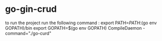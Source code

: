 # go-gin-crud

to run the project run the following command :
export PATH=$PATH:$(go env GOPATH)/bin
export GOPATH=$(go env GOPATH)
CompileDaemon -command="./go-curd"
